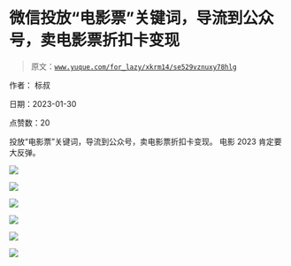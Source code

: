 # 微信投放“电影票”关键词，导流到公众号，卖电影票折扣卡变现

> 原文：[`www.yuque.com/for_lazy/xkrm14/se529vznuxy78hlg`](https://www.yuque.com/for_lazy/xkrm14/se529vznuxy78hlg)

作者： 标叔 

日期：2023-01-30 

点赞数：20 

投放“电影票”关键词，导流到公众号，卖电影票折扣卡变现。 电影 2023 肯定要大反弹。 

![](img/0faed1aebf53f1dfe7748992f01b38b5.png) 

![](img/8ae985f6fbc4e04c779f83ffebcfac65.png) 

![](img/018004d50019f4bda5dae72d01013ca8.png)  

![](img/6c17e873cfad21523557c26202ff9604.png) 

![](img/e504a4af09a911c63990d6062b60eae5.png) 

![](img/55269847eb8928e0f5d3f7ef4bb876c5.png) 

